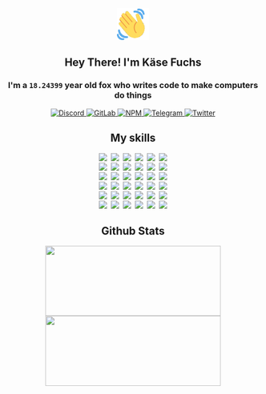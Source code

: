 <div><p align=center><img src=./resources/images/wave.gif width=64px height=64px></p><h2 align=center>Hey There! I'm Käse Fuchs</h2><h3 align=center>I'm a <code>18.24399</code> year old fox who writes code to make computers do things</h3><p align=center><a href=https://discord.com/users/507526681125322772><img alt=Discord src="https://img.shields.io/badge/Discord-5865F2?logo=discord&logoColor=white&style=flat-square#511eddf87c1831f85638b84f68304a2f"> </a><a href=https://gitlab.com/kasefuchs><img alt=GitLab src="https://img.shields.io/badge/GitLab-330F63?logo=gitlab&logoColor=white&style=flat-square#511eddf87c1831f85638b84f68304a2f"> </a><a href=https://npmjs.com/~kasefuchs><img alt=NPM src="https://img.shields.io/badge/NPM-CB3837?logo=npm&logoColor=white&style=flat-square#511eddf87c1831f85638b84f68304a2f"> </a><a href=https://t.me/kasefuchs><img alt=Telegram src="https://img.shields.io/badge/Telegram-2CA5E0?logo=telegram&logoColor=white&style=flat-square#511eddf87c1831f85638b84f68304a2f"> </a><a href=https://twitter.com/kasefuchs><img alt=Twitter src="https://img.shields.io/badge/Twitter-1DA1F2?logo=twitter&logoColor=white&style=flat-square#511eddf87c1831f85638b84f68304a2f"></a></p><h2 align=center>My skills</h2><p align=center><a href=https://aws.amazon.com/ ><picture><source srcset="https://skillicons.dev/icons?i=aws&theme=dark#511eddf87c1831f85638b84f68304a2f" media="(prefers-color-scheme: dark)"><source srcset="https://skillicons.dev/icons?i=aws&theme=light#511eddf87c1831f85638b84f68304a2f" media="(prefers-color-scheme: light), (prefers-color-scheme: no-preference)"><img src="https://skillicons.dev/icons?i=aws&theme=light#511eddf87c1831f85638b84f68304a2f"></picture></a>&nbsp;&nbsp;<a href=https://en.wikipedia.org/wiki/Bash_(Unix_shell)><picture><source srcset="https://skillicons.dev/icons?i=bash&theme=dark#511eddf87c1831f85638b84f68304a2f" media="(prefers-color-scheme: dark)"><source srcset="https://skillicons.dev/icons?i=bash&theme=light#511eddf87c1831f85638b84f68304a2f" media="(prefers-color-scheme: light), (prefers-color-scheme: no-preference)"><img src="https://skillicons.dev/icons?i=bash&theme=light#511eddf87c1831f85638b84f68304a2f"></picture></a>&nbsp;&nbsp;<a href=https://discord.com/developers/docs><picture><source srcset="https://skillicons.dev/icons?i=bots&theme=dark#511eddf87c1831f85638b84f68304a2f" media="(prefers-color-scheme: dark)"><source srcset="https://skillicons.dev/icons?i=bots&theme=light#511eddf87c1831f85638b84f68304a2f" media="(prefers-color-scheme: light), (prefers-color-scheme: no-preference)"><img src="https://skillicons.dev/icons?i=bots&theme=light#511eddf87c1831f85638b84f68304a2f"></picture></a>&nbsp;&nbsp;<a href=https://www.cloudflare.com/ ><picture><source srcset="https://skillicons.dev/icons?i=cloudflare&theme=dark#511eddf87c1831f85638b84f68304a2f" media="(prefers-color-scheme: dark)"><source srcset="https://skillicons.dev/icons?i=cloudflare&theme=light#511eddf87c1831f85638b84f68304a2f" media="(prefers-color-scheme: light), (prefers-color-scheme: no-preference)"><img src="https://skillicons.dev/icons?i=cloudflare&theme=light#511eddf87c1831f85638b84f68304a2f"></picture></a>&nbsp;&nbsp;<a href=https://en.wikipedia.org/wiki/CSS><picture><source srcset="https://skillicons.dev/icons?i=css&theme=dark#511eddf87c1831f85638b84f68304a2f" media="(prefers-color-scheme: dark)"><source srcset="https://skillicons.dev/icons?i=css&theme=light#511eddf87c1831f85638b84f68304a2f" media="(prefers-color-scheme: light), (prefers-color-scheme: no-preference)"><img src="https://skillicons.dev/icons?i=css&theme=light#511eddf87c1831f85638b84f68304a2f"></picture></a>&nbsp;&nbsp;<a href=https://www.docker.com/ ><picture><source srcset="https://skillicons.dev/icons?i=docker&theme=dark#511eddf87c1831f85638b84f68304a2f" media="(prefers-color-scheme: dark)"><source srcset="https://skillicons.dev/icons?i=docker&theme=light#511eddf87c1831f85638b84f68304a2f" media="(prefers-color-scheme: light), (prefers-color-scheme: no-preference)"><img src="https://skillicons.dev/icons?i=docker&theme=light#511eddf87c1831f85638b84f68304a2f"></picture></a><br><a href=https://www.electronjs.org/ ><picture><source srcset="https://skillicons.dev/icons?i=electron&theme=dark#511eddf87c1831f85638b84f68304a2f" media="(prefers-color-scheme: dark)"><source srcset="https://skillicons.dev/icons?i=electron&theme=light#511eddf87c1831f85638b84f68304a2f" media="(prefers-color-scheme: light), (prefers-color-scheme: no-preference)"><img src="https://skillicons.dev/icons?i=electron&theme=light#511eddf87c1831f85638b84f68304a2f"></picture></a>&nbsp;&nbsp;<a href=https://expressjs.com/ ><picture><source srcset="https://skillicons.dev/icons?i=express&theme=dark#511eddf87c1831f85638b84f68304a2f" media="(prefers-color-scheme: dark)"><source srcset="https://skillicons.dev/icons?i=express&theme=light#511eddf87c1831f85638b84f68304a2f" media="(prefers-color-scheme: light), (prefers-color-scheme: no-preference)"><img src="https://skillicons.dev/icons?i=express&theme=light#511eddf87c1831f85638b84f68304a2f"></picture></a>&nbsp;&nbsp;<a href=https://www.figma.com/ ><picture><source srcset="https://skillicons.dev/icons?i=figma&theme=dark#511eddf87c1831f85638b84f68304a2f" media="(prefers-color-scheme: dark)"><source srcset="https://skillicons.dev/icons?i=figma&theme=light#511eddf87c1831f85638b84f68304a2f" media="(prefers-color-scheme: light), (prefers-color-scheme: no-preference)"><img src="https://skillicons.dev/icons?i=figma&theme=light#511eddf87c1831f85638b84f68304a2f"></picture></a>&nbsp;&nbsp;<a href=https://firebase.google.com/ ><picture><source srcset="https://skillicons.dev/icons?i=firebase&theme=dark#511eddf87c1831f85638b84f68304a2f" media="(prefers-color-scheme: dark)"><source srcset="https://skillicons.dev/icons?i=firebase&theme=light#511eddf87c1831f85638b84f68304a2f" media="(prefers-color-scheme: light), (prefers-color-scheme: no-preference)"><img src="https://skillicons.dev/icons?i=firebase&theme=light#511eddf87c1831f85638b84f68304a2f"></picture></a>&nbsp;&nbsp;<a href=https://flask.palletsprojects.com/ ><picture><source srcset="https://skillicons.dev/icons?i=flask&theme=dark#511eddf87c1831f85638b84f68304a2f" media="(prefers-color-scheme: dark)"><source srcset="https://skillicons.dev/icons?i=flask&theme=light#511eddf87c1831f85638b84f68304a2f" media="(prefers-color-scheme: light), (prefers-color-scheme: no-preference)"><img src="https://skillicons.dev/icons?i=flask&theme=light#511eddf87c1831f85638b84f68304a2f"></picture></a>&nbsp;&nbsp;<a href=https://cloud.google.com/ ><picture><source srcset="https://skillicons.dev/icons?i=gcp&theme=dark#511eddf87c1831f85638b84f68304a2f" media="(prefers-color-scheme: dark)"><source srcset="https://skillicons.dev/icons?i=gcp&theme=light#511eddf87c1831f85638b84f68304a2f" media="(prefers-color-scheme: light), (prefers-color-scheme: no-preference)"><img src="https://skillicons.dev/icons?i=gcp&theme=light#511eddf87c1831f85638b84f68304a2f"></picture></a><br><a href=https://git-scm.com/ ><picture><source srcset="https://skillicons.dev/icons?i=git&theme=dark#511eddf87c1831f85638b84f68304a2f" media="(prefers-color-scheme: dark)"><source srcset="https://skillicons.dev/icons?i=git&theme=light#511eddf87c1831f85638b84f68304a2f" media="(prefers-color-scheme: light), (prefers-color-scheme: no-preference)"><img src="https://skillicons.dev/icons?i=git&theme=light#511eddf87c1831f85638b84f68304a2f"></picture></a>&nbsp;&nbsp;<a href=https://github.com/ ><picture><source srcset="https://skillicons.dev/icons?i=github&theme=dark#511eddf87c1831f85638b84f68304a2f" media="(prefers-color-scheme: dark)"><source srcset="https://skillicons.dev/icons?i=github&theme=light#511eddf87c1831f85638b84f68304a2f" media="(prefers-color-scheme: light), (prefers-color-scheme: no-preference)"><img src="https://skillicons.dev/icons?i=github&theme=light#511eddf87c1831f85638b84f68304a2f"></picture></a>&nbsp;&nbsp;<a href=https://gitlab.com/ ><picture><source srcset="https://skillicons.dev/icons?i=gitlab&theme=dark#511eddf87c1831f85638b84f68304a2f" media="(prefers-color-scheme: dark)"><source srcset="https://skillicons.dev/icons?i=gitlab&theme=light#511eddf87c1831f85638b84f68304a2f" media="(prefers-color-scheme: light), (prefers-color-scheme: no-preference)"><img src="https://skillicons.dev/icons?i=gitlab&theme=light#511eddf87c1831f85638b84f68304a2f"></picture></a>&nbsp;&nbsp;<a href=https://www.heroku.com/ ><picture><source srcset="https://skillicons.dev/icons?i=heroku&theme=dark#511eddf87c1831f85638b84f68304a2f" media="(prefers-color-scheme: dark)"><source srcset="https://skillicons.dev/icons?i=heroku&theme=light#511eddf87c1831f85638b84f68304a2f" media="(prefers-color-scheme: light), (prefers-color-scheme: no-preference)"><img src="https://skillicons.dev/icons?i=heroku&theme=light#511eddf87c1831f85638b84f68304a2f"></picture></a>&nbsp;&nbsp;<a href=https://en.wikipedia.org/wiki/HTML><picture><source srcset="https://skillicons.dev/icons?i=html&theme=dark#511eddf87c1831f85638b84f68304a2f" media="(prefers-color-scheme: dark)"><source srcset="https://skillicons.dev/icons?i=html&theme=light#511eddf87c1831f85638b84f68304a2f" media="(prefers-color-scheme: light), (prefers-color-scheme: no-preference)"><img src="https://skillicons.dev/icons?i=html&theme=light#511eddf87c1831f85638b84f68304a2f"></picture></a>&nbsp;&nbsp;<a href=https://en.wikipedia.org/wiki/JavaScript><picture><source srcset="https://skillicons.dev/icons?i=js&theme=dark#511eddf87c1831f85638b84f68304a2f" media="(prefers-color-scheme: dark)"><source srcset="https://skillicons.dev/icons?i=js&theme=light#511eddf87c1831f85638b84f68304a2f" media="(prefers-color-scheme: light), (prefers-color-scheme: no-preference)"><img src="https://skillicons.dev/icons?i=js&theme=light#511eddf87c1831f85638b84f68304a2f"></picture></a><br><a href=https://en.wikipedia.org/wiki/Linux><picture><source srcset="https://skillicons.dev/icons?i=linux&theme=dark#511eddf87c1831f85638b84f68304a2f" media="(prefers-color-scheme: dark)"><source srcset="https://skillicons.dev/icons?i=linux&theme=light#511eddf87c1831f85638b84f68304a2f" media="(prefers-color-scheme: light), (prefers-color-scheme: no-preference)"><img src="https://skillicons.dev/icons?i=linux&theme=light#511eddf87c1831f85638b84f68304a2f"></picture></a>&nbsp;&nbsp;<a href=https://mui.com/ ><picture><source srcset="https://skillicons.dev/icons?i=materialui&theme=dark#511eddf87c1831f85638b84f68304a2f" media="(prefers-color-scheme: dark)"><source srcset="https://skillicons.dev/icons?i=materialui&theme=light#511eddf87c1831f85638b84f68304a2f" media="(prefers-color-scheme: light), (prefers-color-scheme: no-preference)"><img src="https://skillicons.dev/icons?i=materialui&theme=light#511eddf87c1831f85638b84f68304a2f"></picture></a>&nbsp;&nbsp;<a href=https://en.wikipedia.org/wiki/Markdown><picture><source srcset="https://skillicons.dev/icons?i=md&theme=dark#511eddf87c1831f85638b84f68304a2f" media="(prefers-color-scheme: dark)"><source srcset="https://skillicons.dev/icons?i=md&theme=light#511eddf87c1831f85638b84f68304a2f" media="(prefers-color-scheme: light), (prefers-color-scheme: no-preference)"><img src="https://skillicons.dev/icons?i=md&theme=light#511eddf87c1831f85638b84f68304a2f"></picture></a>&nbsp;&nbsp;<a href=https://www.mongodb.com/ ><picture><source srcset="https://skillicons.dev/icons?i=mongodb&theme=dark#511eddf87c1831f85638b84f68304a2f" media="(prefers-color-scheme: dark)"><source srcset="https://skillicons.dev/icons?i=mongodb&theme=light#511eddf87c1831f85638b84f68304a2f" media="(prefers-color-scheme: light), (prefers-color-scheme: no-preference)"><img src="https://skillicons.dev/icons?i=mongodb&theme=light#511eddf87c1831f85638b84f68304a2f"></picture></a>&nbsp;&nbsp;<a href=https://www.mysql.com/ ><picture><source srcset="https://skillicons.dev/icons?i=mysql&theme=dark#511eddf87c1831f85638b84f68304a2f" media="(prefers-color-scheme: dark)"><source srcset="https://skillicons.dev/icons?i=mysql&theme=light#511eddf87c1831f85638b84f68304a2f" media="(prefers-color-scheme: light), (prefers-color-scheme: no-preference)"><img src="https://skillicons.dev/icons?i=mysql&theme=light#511eddf87c1831f85638b84f68304a2f"></picture></a>&nbsp;&nbsp;<a href=https://nextjs.org/ ><picture><source srcset="https://skillicons.dev/icons?i=nextjs&theme=dark#511eddf87c1831f85638b84f68304a2f" media="(prefers-color-scheme: dark)"><source srcset="https://skillicons.dev/icons?i=nextjs&theme=light#511eddf87c1831f85638b84f68304a2f" media="(prefers-color-scheme: light), (prefers-color-scheme: no-preference)"><img src="https://skillicons.dev/icons?i=nextjs&theme=light#511eddf87c1831f85638b84f68304a2f"></picture></a><br><a href=https://nodejs.org/en/ ><picture><source srcset="https://skillicons.dev/icons?i=nodejs&theme=dark#511eddf87c1831f85638b84f68304a2f" media="(prefers-color-scheme: dark)"><source srcset="https://skillicons.dev/icons?i=nodejs&theme=light#511eddf87c1831f85638b84f68304a2f" media="(prefers-color-scheme: light), (prefers-color-scheme: no-preference)"><img src="https://skillicons.dev/icons?i=nodejs&theme=light#511eddf87c1831f85638b84f68304a2f"></picture></a>&nbsp;&nbsp;<a href=https://www.postgresql.org/ ><picture><source srcset="https://skillicons.dev/icons?i=postgres&theme=dark#511eddf87c1831f85638b84f68304a2f" media="(prefers-color-scheme: dark)"><source srcset="https://skillicons.dev/icons?i=postgres&theme=light#511eddf87c1831f85638b84f68304a2f" media="(prefers-color-scheme: light), (prefers-color-scheme: no-preference)"><img src="https://skillicons.dev/icons?i=postgres&theme=light#511eddf87c1831f85638b84f68304a2f"></picture></a>&nbsp;&nbsp;<a href=https://learn.microsoft.com/en-us/powershell/ ><picture><source srcset="https://skillicons.dev/icons?i=powershell&theme=dark#511eddf87c1831f85638b84f68304a2f" media="(prefers-color-scheme: dark)"><source srcset="https://skillicons.dev/icons?i=powershell&theme=light#511eddf87c1831f85638b84f68304a2f" media="(prefers-color-scheme: light), (prefers-color-scheme: no-preference)"><img src="https://skillicons.dev/icons?i=powershell&theme=light#511eddf87c1831f85638b84f68304a2f"></picture></a>&nbsp;&nbsp;<a href=https://www.python.org/ ><picture><source srcset="https://skillicons.dev/icons?i=py&theme=dark#511eddf87c1831f85638b84f68304a2f" media="(prefers-color-scheme: dark)"><source srcset="https://skillicons.dev/icons?i=py&theme=light#511eddf87c1831f85638b84f68304a2f" media="(prefers-color-scheme: light), (prefers-color-scheme: no-preference)"><img src="https://skillicons.dev/icons?i=py&theme=light#511eddf87c1831f85638b84f68304a2f"></picture></a>&nbsp;&nbsp;<a href=https://www.raspberrypi.org/ ><picture><source srcset="https://skillicons.dev/icons?i=raspberrypi&theme=dark#511eddf87c1831f85638b84f68304a2f" media="(prefers-color-scheme: dark)"><source srcset="https://skillicons.dev/icons?i=raspberrypi&theme=light#511eddf87c1831f85638b84f68304a2f" media="(prefers-color-scheme: light), (prefers-color-scheme: no-preference)"><img src="https://skillicons.dev/icons?i=raspberrypi&theme=light#511eddf87c1831f85638b84f68304a2f"></picture></a>&nbsp;&nbsp;<a href=https://reactjs.org/ ><picture><source srcset="https://skillicons.dev/icons?i=react&theme=dark#511eddf87c1831f85638b84f68304a2f" media="(prefers-color-scheme: dark)"><source srcset="https://skillicons.dev/icons?i=react&theme=light#511eddf87c1831f85638b84f68304a2f" media="(prefers-color-scheme: light), (prefers-color-scheme: no-preference)"><img src="https://skillicons.dev/icons?i=react&theme=light#511eddf87c1831f85638b84f68304a2f"></picture></a><br><a href=https://redux.js.org/ ><picture><source srcset="https://skillicons.dev/icons?i=redux&theme=dark#511eddf87c1831f85638b84f68304a2f" media="(prefers-color-scheme: dark)"><source srcset="https://skillicons.dev/icons?i=redux&theme=light#511eddf87c1831f85638b84f68304a2f" media="(prefers-color-scheme: light), (prefers-color-scheme: no-preference)"><img src="https://skillicons.dev/icons?i=redux&theme=light#511eddf87c1831f85638b84f68304a2f"></picture></a>&nbsp;&nbsp;<a href=https://en.wikipedia.org/wiki/Regular_expression><picture><source srcset="https://skillicons.dev/icons?i=regex&theme=dark#511eddf87c1831f85638b84f68304a2f" media="(prefers-color-scheme: dark)"><source srcset="https://skillicons.dev/icons?i=regex&theme=light#511eddf87c1831f85638b84f68304a2f" media="(prefers-color-scheme: light), (prefers-color-scheme: no-preference)"><img src="https://skillicons.dev/icons?i=regex&theme=light#511eddf87c1831f85638b84f68304a2f"></picture></a>&nbsp;&nbsp;<a href=https://en.wikipedia.org/wiki/Sass_(stylesheet_language)><picture><source srcset="https://skillicons.dev/icons?i=sass&theme=dark#511eddf87c1831f85638b84f68304a2f" media="(prefers-color-scheme: dark)"><source srcset="https://skillicons.dev/icons?i=sass&theme=light#511eddf87c1831f85638b84f68304a2f" media="(prefers-color-scheme: light), (prefers-color-scheme: no-preference)"><img src="https://skillicons.dev/icons?i=sass&theme=light#511eddf87c1831f85638b84f68304a2f"></picture></a>&nbsp;&nbsp;<a href=https://www.typescriptlang.org/ ><picture><source srcset="https://skillicons.dev/icons?i=ts&theme=dark#511eddf87c1831f85638b84f68304a2f" media="(prefers-color-scheme: dark)"><source srcset="https://skillicons.dev/icons?i=ts&theme=light#511eddf87c1831f85638b84f68304a2f" media="(prefers-color-scheme: light), (prefers-color-scheme: no-preference)"><img src="https://skillicons.dev/icons?i=ts&theme=light#511eddf87c1831f85638b84f68304a2f"></picture></a>&nbsp;&nbsp;<a href=https://unity.com/ ><picture><source srcset="https://skillicons.dev/icons?i=unity&theme=dark#511eddf87c1831f85638b84f68304a2f" media="(prefers-color-scheme: dark)"><source srcset="https://skillicons.dev/icons?i=unity&theme=light#511eddf87c1831f85638b84f68304a2f" media="(prefers-color-scheme: light), (prefers-color-scheme: no-preference)"><img src="https://skillicons.dev/icons?i=unity&theme=light#511eddf87c1831f85638b84f68304a2f"></picture></a>&nbsp;&nbsp;<a href=https://workers.cloudflare.com/ ><picture><source srcset="https://skillicons.dev/icons?i=workers&theme=dark#511eddf87c1831f85638b84f68304a2f" media="(prefers-color-scheme: dark)"><source srcset="https://skillicons.dev/icons?i=workers&theme=light#511eddf87c1831f85638b84f68304a2f" media="(prefers-color-scheme: light), (prefers-color-scheme: no-preference)"><img src="https://skillicons.dev/icons?i=workers&theme=light#511eddf87c1831f85638b84f68304a2f"></picture></a><br></p><h2 align=center>Github Stats</h2><p align=center><picture><source srcset="https://github-readme-stats-kasefuchs.vercel.app/api/?count_private=true&hide_border=true&hide_rank=true&line_height=20&hide_title=true&username=Kasefuchs&theme=dark#511eddf87c1831f85638b84f68304a2f" media="(prefers-color-scheme: dark)"><source srcset="https://github-readme-stats-kasefuchs.vercel.app/api/?count_private=true&hide_border=true&hide_rank=true&line_height=20&hide_title=true&username=Kasefuchs&theme=light#511eddf87c1831f85638b84f68304a2f" media="(prefers-color-scheme: light), (prefers-color-scheme: no-preference)"><img align=middle width=350 height=140 src="https://github-readme-stats-kasefuchs.vercel.app/api/?count_private=true&hide_border=true&hide_rank=true&line_height=20&hide_title=true&username=Kasefuchs&theme=light#511eddf87c1831f85638b84f68304a2f"></picture><picture><source srcset="https://github-readme-stats-kasefuchs.vercel.app/api/top-langs/?count_private=true&hide_border=true&layout=compact&username=Kasefuchs&theme=dark#511eddf87c1831f85638b84f68304a2f" media="(prefers-color-scheme: dark)"><source srcset="https://github-readme-stats-kasefuchs.vercel.app/api/top-langs/?count_private=true&hide_border=true&layout=compact&username=Kasefuchs&theme=light#511eddf87c1831f85638b84f68304a2f" media="(prefers-color-scheme: light), (prefers-color-scheme: no-preference)"><img align=middle width=350 height=140 src="https://github-readme-stats-kasefuchs.vercel.app/api/top-langs/?count_private=true&hide_border=true&layout=compact&username=Kasefuchs&theme=light#511eddf87c1831f85638b84f68304a2f"></picture></p><img src="https://hit.yhype.me/github/profile?user_id=64592097#511eddf87c1831f85638b84f68304a2f" alt=""></div>